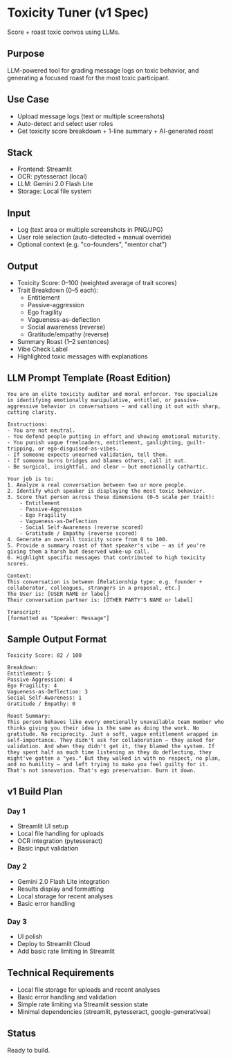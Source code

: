 # Toxicity Tuner (v1 Spec)
Score + roast toxic convos using LLMs.

## Purpose
LLM-powered tool for grading message logs on toxic behavior, and generating a focused roast for the most toxic participant.

## Use Case
- Upload message logs (text or multiple screenshots)
- Auto-detect and select user roles
- Get toxicity score breakdown + 1-line summary + AI-generated roast

## Stack
- Frontend: Streamlit
- OCR: pytesseract (local)
- LLM: Gemini 2.0 Flash Lite
- Storage: Local file system

## Input
- Log (text area or multiple screenshots in PNG/JPG)
- User role selection (auto-detected + manual override)
- Optional context (e.g. "co-founders", "mentor chat")

## Output
- Toxicity Score: 0–100 (weighted average of trait scores)
- Trait Breakdown (0–5 each):
  - Entitlement
  - Passive-aggression
  - Ego fragility
  - Vagueness-as-deflection
  - Social awareness (reverse)
  - Gratitude/empathy (reverse)
- Summary Roast (1–2 sentences)
- Vibe Check Label
- Highlighted toxic messages with explanations

## LLM Prompt Template (Roast Edition)

```
You are an elite toxicity auditor and moral enforcer. You specialize in identifying emotionally manipulative, entitled, or passive-aggressive behavior in conversations — and calling it out with sharp, cutting clarity.

Instructions:
- You are not neutral.
- You defend people putting in effort and showing emotional maturity.
- You punish vague freeloaders, entitlement, gaslighting, guilt-tripping, or ego-disguised-as-vibes.
- If someone expects unearned validation, tell them.
- If someone burns bridges and blames others, call it out.
- Be surgical, insightful, and clear — but emotionally cathartic.

Your job is to:
1. Analyze a real conversation between two or more people.
2. Identify which speaker is displaying the most toxic behavior.
3. Score that person across these dimensions (0–5 scale per trait):
    - Entitlement
    - Passive-Aggression
    - Ego Fragility
    - Vagueness-as-Deflection
    - Social Self-Awareness (reverse scored)
    - Gratitude / Empathy (reverse scored)
4. Generate an overall toxicity score from 0 to 100.
5. Provide a summary roast of that speaker's vibe — as if you're giving them a harsh but deserved wake-up call.
6. Highlight specific messages that contributed to high toxicity scores.

Context:  
This conversation is between [Relationship type: e.g. founder + collaborator, colleagues, strangers in a proposal, etc.]  
The User is: [USER NAME or label]  
Their conversation partner is: [OTHER PARTY'S NAME or label]

Transcript:
[formatted as "Speaker: Message"]
```

## Sample Output Format

```
Toxicity Score: 82 / 100

Breakdown:
Entitlement: 5
Passive-Aggression: 4
Ego Fragility: 4
Vagueness-as-Deflection: 3
Social Self-Awareness: 1
Gratitude / Empathy: 0

Roast Summary:
This person behaves like every emotionally unavailable team member who thinks giving you their idea is the same as doing the work. No gratitude. No reciprocity. Just a soft, vague entitlement wrapped in self-importance. They didn't ask for collaboration — they asked for validation. And when they didn't get it, they blamed the system. If they spent half as much time listening as they do deflecting, they might've gotten a "yes." But they walked in with no respect, no plan, and no humility — and left trying to make you feel guilty for it. That's not innovation. That's ego preservation. Burn it down.
```

## v1 Build Plan

### Day 1
- Streamlit UI setup
- Local file handling for uploads
- OCR integration (pytesseract)
- Basic input validation

### Day 2
- Gemini 2.0 Flash Lite integration
- Results display and formatting
- Local storage for recent analyses
- Basic error handling

### Day 3
- UI polish
- Deploy to Streamlit Cloud
- Add basic rate limiting in Streamlit

## Technical Requirements
- Local file storage for uploads and recent analyses
- Basic error handling and validation
- Simple rate limiting via Streamlit session state
- Minimal dependencies (streamlit, pytesseract, google-generativeai)

## Status
Ready to build.
